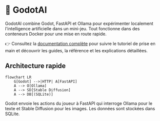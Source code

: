 # 🤖 GodotAI

GodotAI combine Godot, FastAPI et Ollama pour expérimenter localement l'intelligence artificielle dans un mini-jeu. Tout fonctionne dans des conteneurs Docker pour une mise en route rapide.

👉 Consultez la [documentation complète](https://ezpk.github.io/GodotAI/) pour suivre le tutoriel de prise en main et découvrir les guides, la référence et les explications détaillées.

## Architecture rapide

```mermaid
flowchart LR
    G[Godot] -->|HTTP| A[FastAPI]
    A --> O[Ollama]
    A --> SD[Stable Diffusion]
    A --> DB[(SQLite)]
```

Godot envoie les actions du joueur à FastAPI qui interroge Ollama pour le texte et
Stable Diffusion pour les images. Les données sont stockées dans SQLite.

